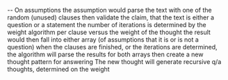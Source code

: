 --
On assumptions
the assumption would parse the text with one of the random (unused) clauses 
then validate the claim, that the text is either a question or a statement
the number of iterations is determined by the weight algorithm per clause versus the weight of the thought
the result would then fall into either array (of assumptions that it is or is not a question)
when the clauses are finished, or the iterations are determined, the algorithm will parse the results for both arrays
then create a new thought pattern for answering
The new thought will generate recursive q/a thoughts, determined on the weight	